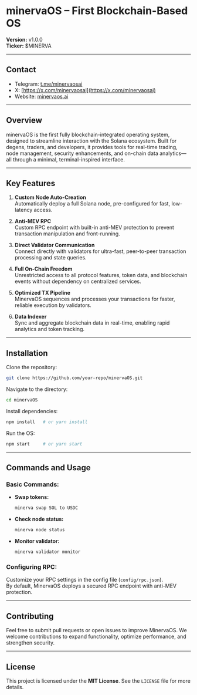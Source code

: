 ﻿# minervaOS – First Blockchain-Based OS  

**Version:** v1.0.0  
**Ticker:** $MINERVA  

---

## Contact  

- Telegram: [t.me/minervaosai](https://t.me/minervaosai)  
- X: [https://x.com/minervaosai](https://x.com/minervaosai)  
- Website: [minervaos.ai](https://minervaos.ai)  

---

## Overview  

minervaOS is the first fully blockchain-integrated operating system, designed to streamline interaction with the Solana ecosystem. Built for degens, traders, and developers, it provides tools for real-time trading, node management, security enhancements, and on-chain data analytics—all through a minimal, terminal-inspired interface.

---

## Key Features  

1. **Custom Node Auto-Creation**  
   Automatically deploy a full Solana node, pre-configured for fast, low-latency access.

2. **Anti-MEV RPC**  
   Custom RPC endpoint with built-in anti-MEV protection to prevent transaction manipulation and front-running.

3. **Direct Validator Communication**  
   Connect directly with validators for ultra-fast, peer-to-peer transaction processing and state queries.

4. **Full On-Chain Freedom**  
   Unrestricted access to all protocol features, token data, and blockchain events without dependency on centralized services.

5. **Optimized TX Pipeline**  
   MinervaOS sequences and processes your transactions for faster, reliable execution by validators.

6. **Data Indexer**  
   Sync and aggregate blockchain data in real-time, enabling rapid analytics and token tracking.

---

## Installation  

Clone the repository:  
```bash
git clone https://github.com/your-repo/minervaOS.git
```

Navigate to the directory:  
```bash
cd minervaOS
```

Install dependencies:  
```bash
npm install   # or yarn install
```

Run the OS:  
```bash
npm start     # or yarn start
```

---

## Commands and Usage  

### **Basic Commands:**  

- **Swap tokens:**  
  ```bash
  minerva swap SOL to USDC
  ```  

- **Check node status:**  
  ```bash
  minerva node status
  ```  

- **Monitor validator:**  
  ```bash
  minerva validator monitor
  ```

### **Configuring RPC:**  

Customize your RPC settings in the config file (`config/rpc.json`).  
By default, MinervaOS deploys a secured RPC endpoint with anti-MEV protection.

---

## Contributing  

Feel free to submit pull requests or open issues to improve MinervaOS. We welcome contributions to expand functionality, optimize performance, and strengthen security.

---

## License  

This project is licensed under the **MIT License**. See the `LICENSE` file for more details.
